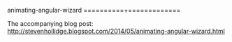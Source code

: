 animating-angular-wizard
==========+=============

The accompanying blog post:  http://stevenhollidge.blogspot.com/2014/05/animating-angular-wizard.html